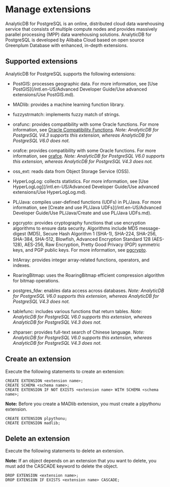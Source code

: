 # Manage extensions

AnalyticDB for PostgreSQL is an online, distributed cloud data warehousing service that consists of multiple compute nodes and provides massively parallel processing \(MPP\) data warehousing solutions. AnalyticDB for PostgreSQL is developed by Alibaba Cloud based on open source Greenplum Database with enhanced, in-depth extensions.

## Supported extensions

AnalyticDB for PostgreSQL supports the following extensions:

-   PostGIS: processes geographic data. For more information, see [Use PostGIS](/intl.en-US/Advanced Developer Guide/Use advanced extensions/Use PostGIS.md).

-   MADlib: provides a machine learning function library.

-   fuzzystrmatch: implements fuzzy match of strings.

-   orafunc: provides compatibility with some Oracle functions. For more information, see [Oracle Compatibility Functions](https://gpdb.docs.pivotal.io/43330/utility_guide/orafce_ref.html). *Note: AnalyticDB for PostgreSQL V4.3 supports this extension, whereas AnalyticDB for PostgreSQL V6.0 does not.*

-   orafce: provides compatibility with some Oracle functions. For more information, see [orafce](https://pgxn.org/dist/orafce/3.7.2/). *Note: AnalyticDB for PostgreSQL V6.0 supports this extension, whereas AnalyticDB for PostgreSQL V4.3 does not.*

-   oss\_ext: reads data from Object Storage Service \(OSS\).

-   HyperLogLog: collects statistics. For more information, see [Use HyperLogLog](/intl.en-US/Advanced Developer Guide/Use advanced extensions/Use HyperLogLog.md).

-   PL/Java: compiles user-defined functions \(UDFs\) in PL/Java. For more information, see [Create and use PL/Java UDFs](/intl.en-US/Advanced Developer Guide/Use PL/Java/Create and use PL/Java UDFs.md).

-   pgcrypto: provides cryptography functions that use encryption algorithms to ensure data security. Algorithms include MD5 message-digest \(MD5\), Secure Hash Algorithm 1 \(SHA-1\), SHA-224, SHA-256, SHA-384, SHA-512, Blowfish, Advanced Encryption Standard 128 \(AES-128\), AES-256, Raw Encryption, Pretty Good Privacy \(PGP\) symmetric keys, and PGP public keys. For more information, see [pgcrypto](https://www.postgresql.org/docs/9.4/pgcrypto.html).

-   IntArray: provides integer array-related functions, operators, and indexes.

-   RoaringBitmap: uses the RoaringBitmap efficient compression algorithm for bitmap operations.

-   postgres\_fdw: enables data access across databases. *Note: AnalyticDB for PostgreSQL V6.0 supports this extension, whereas AnalyticDB for PostgreSQL V4.3 does not.*

-   tablefunc: includes various functions that return tables. *Note: AnalyticDB for PostgreSQL V6.0 supports this extension, whereas AnalyticDB for PostgreSQL V4.3 does not.*

-   zhparser: provides full-text search of Chinese language. *Note: AnalyticDB for PostgreSQL V6.0 supports this extension, whereas AnalyticDB for PostgreSQL V4.3 does not.*


## Create an extension

Execute the following statements to create an extension:

```
CREATE EXTENSION <extension name>;
CREATE SCHEMA <schema name>;
CREATE EXTENSION IF NOT EXISTS <extension name> WITH SCHEMA <schema name>;
```

**Note:** Before you create a MADlib extension, you must create a plpythonu extension.

```
CREATE EXTENSION plpythonu;
CREATE EXTENSION madlib;
```

## Delete an extension

Execute the following statements to delete an extension.

**Note:** If an object depends on an extension that you want to delete, you must add the CASCADE keyword to delete the object.

```
DROP EXTENSION <extension name>;
DROP EXTENSION IF EXISTS <extension name> CASCADE;
```

